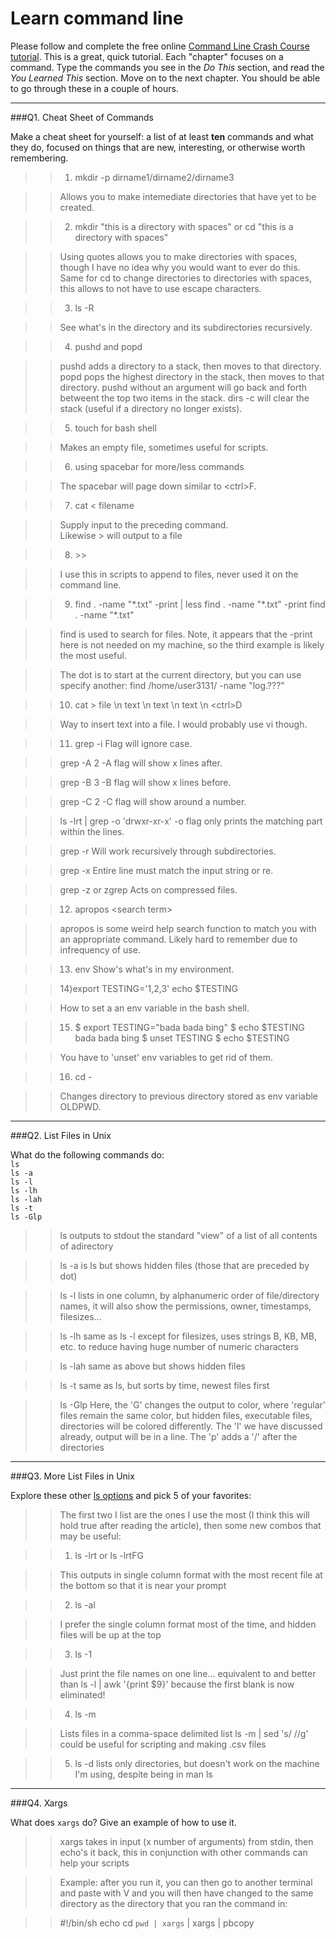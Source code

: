 # Learn command line

Please follow and complete the free online [Command Line Crash Course
tutorial](http://cli.learncodethehardway.org/book/). This is a great,
quick tutorial. Each "chapter" focuses on a command. Type the commands
you see in the _Do This_ section, and read the _You Learned This_
section. Move on to the next chapter. You should be able to go through
these in a couple of hours.

---

###Q1.  Cheat Sheet of Commands  

Make a cheat sheet for yourself: a list of at least **ten** commands and what they do, focused on things that are new, interesting, or otherwise worth remembering.

> > 1) mkdir -p dirname1/dirname2/dirname3

> > Allows you to make intemediate directories that have yet to be created.

> > 2) mkdir "this is a directory with spaces" or
> > cd "this is a directory with spaces"

> > Using quotes allows you to make directories with spaces,
> > though I have no idea why you would want to ever do this.
> > Same for cd to change directories to directories with spaces, 
> > this allows to not have to use escape characters.

> > 3) ls -R 

> > See what's in the directory and its subdirectories recursively.
 
> > 4) pushd and popd

> > pushd adds a directory to a stack, then moves to that directory.
> > popd pops the highest directory in the stack, then moves to that directory.
> > pushd without an argument will go back and forth betweent the top two items 
> > in the stack.
> > dirs -c will clear the stack (useful if a directory no longer exists).

> > 5) touch for bash shell

> > Makes an empty file, sometimes useful for scripts.

> > 6) using spacebar for more/less commands

> > The spacebar will page down similar to \<ctrl\>F.

> > 7) cat \< filename

> > Supply input to the preceding command.  
> > Likewise \> will output to a file

> > 8) \>\>

> > I use this in scripts to append to files,
> > never used it on the command line. 

> > 9) find . -name "\*.txt" -print | less
> > find . -name "\*.txt" -print 
> > find . -name "\*.txt"

> > find is used to search for files. 
> > Note, it appears that the -print here is not needed on my machine,
> > so the third example is likely the most useful.

> > The dot is to start at the current directory, but you can use specify another:
> > find /home/user3131/ -name "log.???"

> > 10) cat \> file \n
> >     text \n
> >     text \n
> >     text \n
> >     \<ctrl\>D

> > Way to insert text into a file.
> > I would probably use vi though.

> > 11) grep -i 
> > Flag will ignore case.

> > grep -A 2
> > -A flag will show x lines after. 

> > grep -B 3
> > -B flag will show x lines before.

> > grep -C 2
> > -C flag will show around a number.

> > ls -lrt | grep -o 'drwxr-xr-x'
> > -o flag only prints the matching part within the lines.

> > grep -r
> > Will work recursively through subdirectories.

> > grep -x
> > Entire line must match the input string or re.

> > grep -z or zgrep
> > Acts on compressed files.

> > 12) apropos \<search term\>

> > apropos is some weird help search function to match you 
> > with an appropriate command.
> > Likely hard to remember due to infrequency of use.

> > 13) env
> > Show's what's in my environment.

> > 14)export TESTING='1,2,3'
> > echo $TESTING

> > How to set a an env variable in the bash shell.

> > 15) $ export TESTING="bada bada bing"
> > $ echo $TESTING
> > bada bada bing
> > $ unset TESTING
> > $ echo $TESTING

> > You have to 'unset' env variables to get rid of them.

> > 16) cd -

> > Changes directory to previous directory stored as env variable OLDPWD.

---

###Q2.  List Files in Unix   

What do the following commands do:  
`ls`  
`ls -a`  
`ls -l`  
`ls -lh`  
`ls -lah`  
`ls -t`  
`ls -Glp`  

> > ls outputs to stdout the standard "view" of a list of all contents of adirectory

> > ls -a is ls but shows hidden files (those that are preceded by dot)

> > ls -l lists in one column, by alphanumeric order of file/directory names,
> > it will also show the permissions, owner, timestamps, filesizes...

> > ls -lh same as ls -l except for filesizes, uses strings B, KB, MB, etc.
> > to reduce having huge number of numeric characters

> > ls -lah same as above but shows hidden files

> > ls -t same as ls, but sorts by time, newest files first

> > ls -Glp Here, the 'G' changes the output to color, 
> > where 'regular' files remain the same color, 
> > but hidden files, executable files, directories will be 
> > colored differently. The 'l' we have discussed already, 
> > output will be in a line. The 'p' adds a '/' after the directories  

---

###Q3.  More List Files in Unix  

Explore these other [ls options](http://www.techonthenet.com/unix/basic/ls.php) and pick 5 of your favorites:

> > The first two I list are the ones I use the most 
> > (I think this will hold true after reading the article), 
> > then some new combos that may be useful:

> > 1) ls -lrt or ls -lrtFG 

> > This outputs in single column format with the most recent file at the bottom
> > so that it is near your prompt

> > 2) ls -al 

> > I prefer the single column format most of the time, and hidden files will be up at the top

> > 3) ls -1

> > Just print the file names on one line... 
> > equivalent to and better than 
> > ls -l | awk '{print $9}'
> > because the first blank is now eliminated!

> > 4) ls -m 

> > Lists files in a comma-space delimited list
> > ls -m | sed 's/ //g' could be useful for scripting and making .csv files

> > 5) ls -d 
> > lists only directories, but doesn't work on the machine I'm using,
> > despite being in man ls

---

###Q4.  Xargs   

What does `xargs` do? Give an example of how to use it.

> > xargs takes in input (x number of arguments) from stdin, 
> > then echo's it back,
> > this in conjunction with other commands can help your scripts

> > Example:
after you run it, you can then go to another terminal and paste 
with <cmd>V and you will then have changed to the same directory
as the directory that you ran the command in:

> > \#!/bin/sh
> > echo cd `pwd | xargs` | xargs | pbcopy
